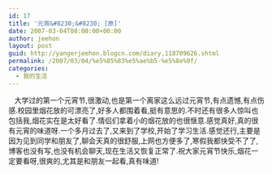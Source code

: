 ```yaml
---
id: 17
title: '元宵&#8230;&#8230; [原]'
date: 2007-03-04T08:00:00+00:00
author: jeehon
layout: post
guid: http://yangerjeehon.blogcn.com/diary,118709626.shtml
permalink: /2007/03/04/%e5%85%83%e5%ae%b5-%e5%8e%9f/
categories:
  - 我的生活
---
```

&nbsp;&nbsp; 大学过的第一个元宵节,很激动,也是第一个离家这么远过元宵节,有点遗憾,有点伤感.校园里烟花放的可漂亮了,好多人都围着看,挺有意思的.不时还有很多人惊叫也包括我,烟花实在是太好看了.情侣们拿着小的烟花放的也很惬意.感觉真好,真的很有元宵的味道呀.一个多月过去了,又来到了学校,开始了学习生活.感觉还行,主要是因为见到同学和朋友了,聊会天真的很舒服,上网也方便多了,寒假我都快受不了了,博客也没有写,也没有机会聊天,现在生活又恢复正常了.祝大家元宵节快乐,烟花一定要看呀,很爽的,尤其是和朋友一起看,真有味道!